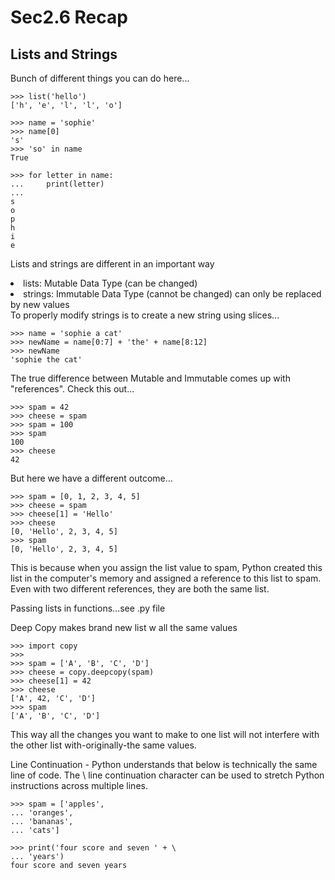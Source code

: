 # Sec2.6 Recap
## Lists and Strings


Bunch of different things you can do here...
```
>>> list('hello')
['h', 'e', 'l', 'l', 'o']

>>> name = 'sophie'
>>> name[0]
's'
>>> 'so' in name
True

>>> for letter in name:
...     print(letter)
... 
s
o
p
h
i
e
```
Lists and strings are different in an important way
<li>
lists: Mutable Data Type (can be changed)
</li>
<li>
strings: Immutable Data Type (cannot be changed) can only be replaced by new values
</li>
To properly modify strings is to create a new string using slices...

```
>>> name = 'sophie a cat'
>>> newName = name[0:7] + 'the' + name[8:12]
>>> newName
'sophie the cat'
```
The true difference between Mutable and Immutable comes up with "references".
Check this out...

```
>>> spam = 42
>>> cheese = spam
>>> spam = 100
>>> spam
100
>>> cheese
42
```
But here we have a different outcome...

```
>>> spam = [0, 1, 2, 3, 4, 5]
>>> cheese = spam
>>> cheese[1] = 'Hello'
>>> cheese
[0, 'Hello', 2, 3, 4, 5]
>>> spam
[0, 'Hello', 2, 3, 4, 5]
```

This is because when you assign the list value to spam, Python created this list in the computer's memory and assigned a reference to this list to spam. Even with two different references, they are both the same list.

Passing lists in functions...see .py file

Deep Copy makes brand new list w all the same values
 
 ```
>>> import copy
>>> 
>>> spam = ['A', 'B', 'C', 'D']
>>> cheese = copy.deepcopy(spam)
>>> cheese[1] = 42
>>> cheese
['A', 42, 'C', 'D']
>>> spam
['A', 'B', 'C', 'D']
 ```
 This way all the changes you want to make to one list will not interfere with the other list with-originally-the same values.

 Line Continuation - Python understands that below is technically the same line of code. The \ line continuation character can be used to stretch Python instructions across multiple lines.


 ```
>>> spam = ['apples', 
... 'oranges',
... 'bananas',
... 'cats']

>>> print('four score and seven ' + \
... 'years')
four score and seven years
 ```